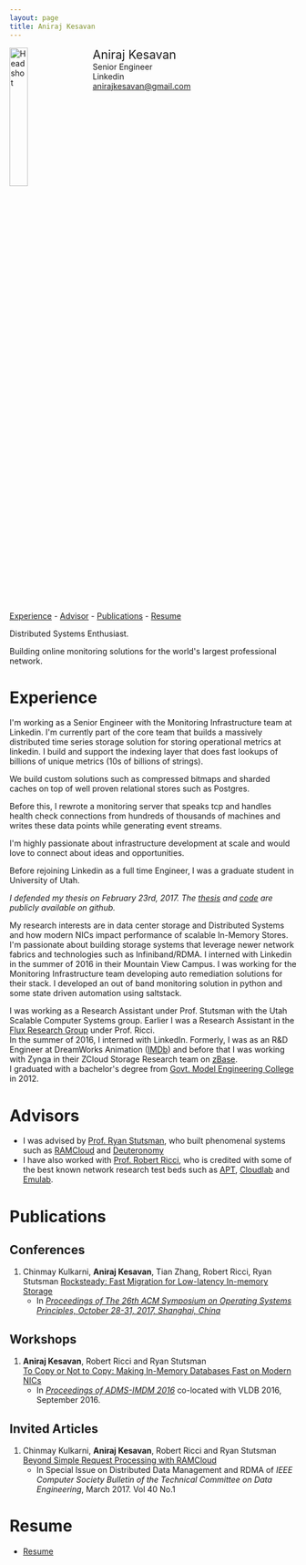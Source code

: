 ```yaml
---
layout: page
title: Aniraj Kesavan
---
```


<div style="width: 100%; display: inline-block;">
<img src="{{ site.baseurl }}/public/aniraj-kesavan.jpeg" alt="Headshot" width="25%" style="float: left;"/>
<div style="float: left; padding-left: 20px;">
<span style="font-size: 150%;">Aniraj Kesavan</span><br>
Senior Engineer<br>
Linkedin<br>
<a href="mailto:anirajkesavan@gmail.com">anirajkesavan@gmail.com</a>
</div>
</div>

<p></p>

[Experience](#workex) -
[Advisor](#advisors) -
[Publications](#publications) - 
[Resume](#cv)

Distributed Systems Enthusiast.

Building online monitoring solutions for the world's largest professional network.


# <a name="workex"></a> Experience

I'm working as a Senior Engineer with the Monitoring Infrastructure team at Linkedin. I'm currently part of the core team that builds a massively distributed time series storage 
solution for storing operational metrics at linkedin. I build and support the indexing layer that does fast lookups of billions of unique metrics (10s of billions of strings).

We build custom solutions such as compressed bitmaps and sharded caches on top of well proven relational stores such as Postgres.

Before this, I rewrote a monitoring server that speaks tcp and handles health check connections from hundreds of thousands of machines and writes these data points while generating event streams.

 
I'm highly passionate about infrastructure development at scale and would love to connect about ideas and opportunities.


Before rejoining Linkedin as a full time Engineer, I was a graduate student in University of Utah.

*I defended my thesis on February 23rd, 2017. The [thesis](https://github.com/anirajk/masters-thesis) and 
[code](https://github.com/anirajk/ibv-bench/tree/ddio) are publicly available on github.*

 My research interests are in data center storage and Distributed Systems and how modern NICs impact performance of scalable In-Memory Stores.
I'm passionate about building storage systems that leverage newer network fabrics and technologies such as Infiniband/RDMA.
I interned with Linkedin in the summer of 2016 in their Mountain View Campus. I was working for the Monitoring Infrastructure team developing auto remediation solutions for their stack. I developed an out of band monitoring solution in python and some state driven automation using saltstack.

I was working as a Research Assistant under Prof. Stutsman with the Utah Scalable Computer Systems group.
Earlier I was a Research Assistant in the [Flux Research Group](https://www.flux.utah.edu/) under Prof. Ricci.<br>
In the summer of 2016, I interned with LinkedIn.
Formerly, I was as an R&D Engineer at DreamWorks Animation ([IMDb](http://www.imdb.com/name/nm6593212/))
and before that I was working with Zynga in their ZCloud Storage Research team on [zBase](https://zynga.com/blogs/engineering/zbase-high-performance-elastic-distributed-key-value-store-2).<br>
I graduated with a bachelor's degree from [Govt. Model Engineering College](http://www.mec.ac.in/) in 2012.


# <a name="advisors"></a> Advisors
- I was advised by [Prof. Ryan Stutsman](http://rstutsman.github.io/), who built phenomenal systems
such as [RAMCloud](http://ramcloud.stanford.edu/) and [Deuteronomy](https://www.microsoft.com/en-us/research/publication/high-performance-transactions-in-deuteronomy/)
- I have also worked with [Prof. Robert Ricci](http://www.flux.utah.edu/users/ricci/), who is credited with some of the best known network research test beds such as [APT](https://www.aptlab.net/), [Cloudlab](https://www.cloudlab.us) and [Emulab](http://emulab.net/).




# <a name="publications"></a> Publications

## Conferences

1. Chinmay Kulkarni, **Aniraj Kesavan**, Tian Zhang, Robert Ricci, Ryan Stutsman
   [Rocksteady: Fast Migration for Low-latency In-memory Storage](https://dl.acm.org/authorize?N47268)
   - In *[Proceedings of The 26th ACM Symposium on Operating Systems Principles, October 28-31, 2017, Shanghai, China](https://www.sigops.org/sosp/sosp17/program.html)*

## Workshops

1. **Aniraj Kesavan**, Robert Ricci and Ryan Stutsman <br>
   [To Copy or Not to Copy: Making In-Memory Databases Fast on Modern NICs](https://www.flux.utah.edu/paper/kesavan-imdm2016)<br>
   - In *[Proceedings of ADMS-IMDM 2016](http://www.adms-conf.org/2016/kesavan_adms16.pdf)* co-located with VLDB 2016, September 2016.

## Invited Articles

1. Chinmay Kulkarni, **Aniraj Kesavan**, Robert Ricci and Ryan Stutsman <br>
   [Beyond Simple Request Processing with RAMCloud](http://sites.computer.org/debull/A17mar/issue1.htm)
   - In Special Issue on Distributed Data Management and RDMA of *IEEE Computer Society Bulletin of the Technical Committee on Data Engineering*, March 2017. Vol 40 No.1

# <a name="cv"></a> Resume

- [Resume](./public/cv-kesavan.pdf)
